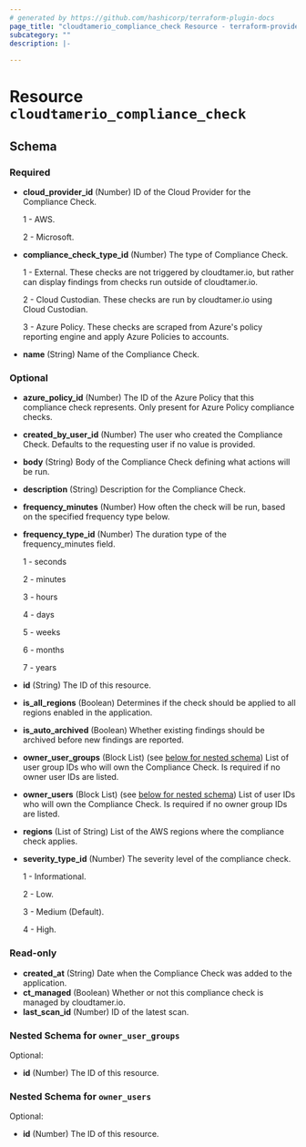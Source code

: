 ```yaml
---
# generated by https://github.com/hashicorp/terraform-plugin-docs
page_title: "cloudtamerio_compliance_check Resource - terraform-provider-cloudtamerio"
subcategory: ""
description: |-
  
---
```


# Resource `cloudtamerio_compliance_check`





<!-- schema generated by tfplugindocs -->
## Schema

### Required

- **cloud_provider_id** (Number) ID of the Cloud Provider for the Compliance Check.

    1 - AWS.

    2 - Microsoft.

- **compliance_check_type_id** (Number) The type of Compliance Check.

    1 - External. These checks are not triggered by cloudtamer.io, but rather can display findings from checks run outside of cloudtamer.io.

    2 - Cloud Custodian. These checks are run by cloudtamer.io using Cloud Custodian.

    3 - Azure Policy. These checks are scraped from Azure's policy reporting engine and apply Azure Policies to accounts.

- **name** (String) Name of the Compliance Check.

### Optional

- **azure_policy_id** (Number) The ID of the Azure Policy that this compliance check represents. Only present for Azure Policy compliance checks.
- **created_by_user_id** (Number) The user who created the Compliance Check. Defaults to the requesting user if no value is provided.
- **body** (String) Body of the Compliance Check defining what actions will be run.
- **description** (String) Description for the Compliance Check.
- **frequency_minutes** (Number) How often the check will be run, based on the specified frequency type below.
- **frequency_type_id** (Number) The duration type of the frequency_minutes field.

    1 - seconds

    2 - minutes

    3 - hours

    4 - days

    5 - weeks

    6 - months

    7 - years

- **id** (String) The ID of this resource.
- **is_all_regions** (Boolean) Determines if the check should be applied to all regions enabled in the application.
- **is_auto_archived** (Boolean) Whether existing findings should be archived before new findings are reported.
- **owner_user_groups** (Block List) (see [below for nested schema](#nestedblock--owner_user_groups)) List of user group IDs who will own the Compliance Check. Is required if no owner user IDs are listed.
- **owner_users** (Block List) (see [below for nested schema](#nestedblock--owner_users)) List of user IDs who will own the Compliance Check. Is required if no owner group IDs are listed.
- **regions** (List of String) List of the AWS regions where the compliance check applies.
- **severity_type_id** (Number) The severity level of the compliance check.

    1 - Informational.

    2 - Low.

    3 - Medium (Default).

    4 - High.

### Read-only

- **created_at** (String) Date when the Compliance Check was added to the application.
- **ct_managed** (Boolean) Whether or not this compliance check is managed by cloudtamer.io.
- **last_scan_id** (Number) ID of the latest scan.

<a id="nestedblock--owner_user_groups"></a>
### Nested Schema for `owner_user_groups`

Optional:

- **id** (Number) The ID of this resource.


<a id="nestedblock--owner_users"></a>
### Nested Schema for `owner_users`

Optional:

- **id** (Number) The ID of this resource.


